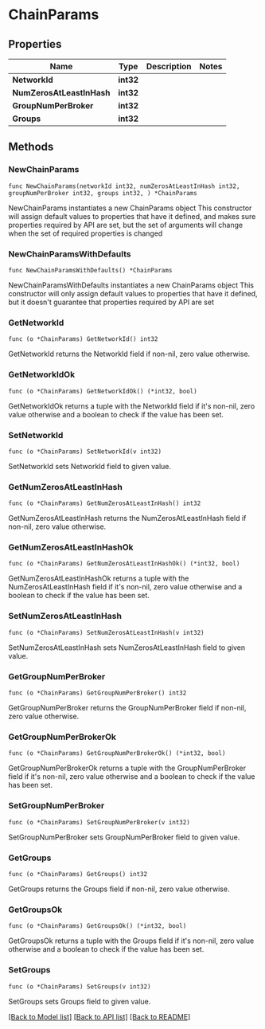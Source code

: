 # ChainParams

## Properties

Name | Type | Description | Notes
------------ | ------------- | ------------- | -------------
**NetworkId** | **int32** |  | 
**NumZerosAtLeastInHash** | **int32** |  | 
**GroupNumPerBroker** | **int32** |  | 
**Groups** | **int32** |  | 

## Methods

### NewChainParams

`func NewChainParams(networkId int32, numZerosAtLeastInHash int32, groupNumPerBroker int32, groups int32, ) *ChainParams`

NewChainParams instantiates a new ChainParams object
This constructor will assign default values to properties that have it defined,
and makes sure properties required by API are set, but the set of arguments
will change when the set of required properties is changed

### NewChainParamsWithDefaults

`func NewChainParamsWithDefaults() *ChainParams`

NewChainParamsWithDefaults instantiates a new ChainParams object
This constructor will only assign default values to properties that have it defined,
but it doesn't guarantee that properties required by API are set

### GetNetworkId

`func (o *ChainParams) GetNetworkId() int32`

GetNetworkId returns the NetworkId field if non-nil, zero value otherwise.

### GetNetworkIdOk

`func (o *ChainParams) GetNetworkIdOk() (*int32, bool)`

GetNetworkIdOk returns a tuple with the NetworkId field if it's non-nil, zero value otherwise
and a boolean to check if the value has been set.

### SetNetworkId

`func (o *ChainParams) SetNetworkId(v int32)`

SetNetworkId sets NetworkId field to given value.


### GetNumZerosAtLeastInHash

`func (o *ChainParams) GetNumZerosAtLeastInHash() int32`

GetNumZerosAtLeastInHash returns the NumZerosAtLeastInHash field if non-nil, zero value otherwise.

### GetNumZerosAtLeastInHashOk

`func (o *ChainParams) GetNumZerosAtLeastInHashOk() (*int32, bool)`

GetNumZerosAtLeastInHashOk returns a tuple with the NumZerosAtLeastInHash field if it's non-nil, zero value otherwise
and a boolean to check if the value has been set.

### SetNumZerosAtLeastInHash

`func (o *ChainParams) SetNumZerosAtLeastInHash(v int32)`

SetNumZerosAtLeastInHash sets NumZerosAtLeastInHash field to given value.


### GetGroupNumPerBroker

`func (o *ChainParams) GetGroupNumPerBroker() int32`

GetGroupNumPerBroker returns the GroupNumPerBroker field if non-nil, zero value otherwise.

### GetGroupNumPerBrokerOk

`func (o *ChainParams) GetGroupNumPerBrokerOk() (*int32, bool)`

GetGroupNumPerBrokerOk returns a tuple with the GroupNumPerBroker field if it's non-nil, zero value otherwise
and a boolean to check if the value has been set.

### SetGroupNumPerBroker

`func (o *ChainParams) SetGroupNumPerBroker(v int32)`

SetGroupNumPerBroker sets GroupNumPerBroker field to given value.


### GetGroups

`func (o *ChainParams) GetGroups() int32`

GetGroups returns the Groups field if non-nil, zero value otherwise.

### GetGroupsOk

`func (o *ChainParams) GetGroupsOk() (*int32, bool)`

GetGroupsOk returns a tuple with the Groups field if it's non-nil, zero value otherwise
and a boolean to check if the value has been set.

### SetGroups

`func (o *ChainParams) SetGroups(v int32)`

SetGroups sets Groups field to given value.



[[Back to Model list]](../README.md#documentation-for-models) [[Back to API list]](../README.md#documentation-for-api-endpoints) [[Back to README]](../README.md)


